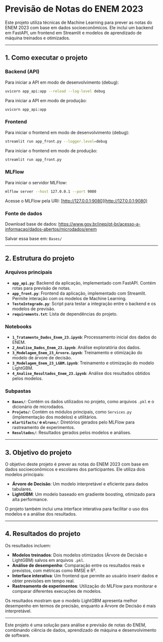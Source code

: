 # Previsão de Notas do ENEM 2023

Este projeto utiliza técnicas de Machine Learning para prever as notas do ENEM 2023 com base em dados socioeconômicos. Ele inclui um backend em FastAPI, um frontend em Streamlit e modelos de aprendizado de máquina treinados e otimizados.

---

## 1. Como executar o projeto

### Backend (API)
Para iniciar a API em modo de desenvolvimento (debug):
```bash
uvicorn app_api:app --reload --log-level debug
```

Para iniciar a API em modo de produção:
```bash
uvicorn app_api:app
```

### Frontend
Para iniciar o frontend em modo de desenvolvimento (debug):
```bash
streamlit run app_front.py --logger.level=debug
```

Para iniciar o frontend em modo de produção:
```bash
streamlit run app_front.py
```

### MLFlow
Para iniciar o servidor MLFlow:
```bash
mlflow server --host 127.0.0.1 --port 9080
```

Acesse o MLFlow pela URI: [http://127.0.0.1:9080](http://127.0.0.1:9080)

### Fonte de dados

Download base de dados:
https://www.gov.br/inep/pt-br/acesso-a-informacao/dados-abertos/microdados/enem

Salvar essa base em: `Bases/`

---

## 2. Estrutura do projeto

### Arquivos principais
- **`app_api.py`**: Backend da aplicação, implementado com FastAPI. Contém rotas para previsão de notas.
- **`app_front.py`**: Frontend da aplicação, implementado com Streamlit. Permite interação com os modelos de Machine Learning.
- **`TesteIntegrado.py`**: Script para testar a integração entre o backend e os modelos de previsão.
- **`requirements.txt`**: Lista de dependências do projeto.

### Notebooks
- **`1_Tratamento_Dados_Enem_23.ipynb`**: Processamento inicial dos dados do ENEM.
- **`2_Analise_Dados_Enem_23.ipynb`**: Análise exploratória dos dados.
- **`3_Modelagem_Enem_23_Arvore.ipynb`**: Treinamento e otimização do modelo de árvore de decisão.
- **`3_Modelagem_Enem_23_LGBM.ipynb`**: Treinamento e otimização do modelo LightGBM.
- **`4_Analise_Resultados_Enem_23.ipynb`**: Análise dos resultados obtidos pelos modelos.

### Subpastas
- **`Bases/`**: Contém os dados utilizados no projeto, como arquivos `.pkl` e o dicionário de microdados.
- **`Projeto/`**: Contém os módulos principais, como `Services.py` (implementação dos modelos) e utilitários.
- **`mlartifacts/` e `mlruns/`**: Diretórios gerados pelo MLFlow para rastreamento de experimentos.
- **`Resultados/`**: Resultados gerados pelos modelos e análises.

---

## 3. Objetivo do projeto

O objetivo deste projeto é prever as notas do ENEM 2023 com base em dados socioeconômicos e escolares dos participantes. Ele utiliza dois modelos principais:
- **Árvore de Decisão**: Um modelo interpretável e eficiente para dados tabulares.
- **LightGBM**: Um modelo baseado em gradiente boosting, otimizado para alta performance.

O projeto também inclui uma interface interativa para facilitar o uso dos modelos e a análise dos resultados.

---

## 4. Resultados do projeto

Os resultados incluem:
- **Modelos treinados**: Dois modelos otimizados (Árvore de Decisão e LightGBM) salvos em arquivos `.pkl`.
- **Análise de desempenho**: Comparação entre os resultados reais e previstos, com métricas como RMSE e R².
- **Interface interativa**: Um frontend que permite ao usuário inserir dados e obter previsões em tempo real.
- **Rastreamento de experimentos**: Utilização do MLFlow para monitorar e comparar diferentes execuções de modelos.

Os resultados mostram que o modelo LightGBM apresenta melhor desempenho em termos de precisão, enquanto a Árvore de Decisão é mais interpretável.

--- 

Este projeto é uma solução para análise e previsão de notas do ENEM, combinando ciência de dados, aprendizado de máquina e desenvolvimento de software.